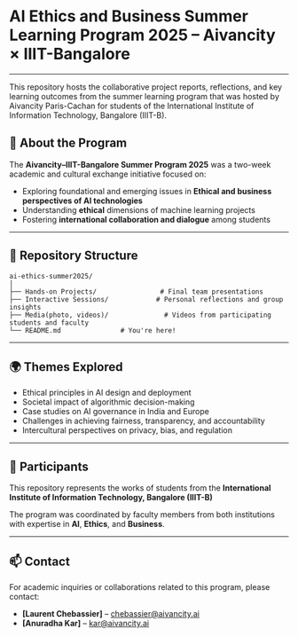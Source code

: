 # AI Ethics and Business Summer Learning Program 2025 – Aivancity × IIIT-Bangalore 
---
This repository hosts the collaborative project reports, reflections, and key learning outcomes from the summer learning program that was hosted by Aivancity Paris-Cachan for students of the International Institute of Information Technology, Bangalore (IIIT-B).

## 📘 About the Program

The **Aivancity–IIIT-Bangalore Summer Program 2025** was a two-week academic and cultural exchange initiative focused on:

- Exploring foundational and emerging issues in **Ethical and business perspectives of AI technologies**
- Understanding **ethical** dimensions of machine learning projects
- Fostering **international collaboration and dialogue** among students
---

## 📁 Repository Structure

```
ai-ethics-summer2025/
│
├── Hands-on Projects/                # Final team presentations
├── Interactive Sessions/            # Personal reflections and group insights
├── Media(photo, videos)/              # Videos from participating students and faculty 
└── README.md               # You're here!
```
---

## 🌍 Themes Explored

- Ethical principles in AI design and deployment  
- Societal impact of algorithmic decision-making  
- Case studies on AI governance in India and Europe  
- Challenges in achieving fairness, transparency, and accountability  
- Intercultural perspectives on privacy, bias, and regulation  

---

## 🤝 Participants

This repository represents the works of students from the **International Institute of Information Technology, Bangalore (IIIT-B)**

The program was coordinated by faculty members from both institutions with expertise in **AI**, **Ethics**, and **Business**.

---

## 📫 Contact

For academic inquiries or collaborations related to this program, please contact:
- **[Laurent Chebassier]** – chebassier@aivancity.ai
- **[Anuradha Kar]**    – kar@aivancity.ai
